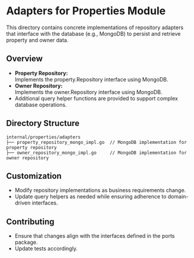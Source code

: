 # Adapters for Properties Module

This directory contains concrete implementations of repository adapters that interface with the database (e.g., MongoDB) to persist and retrieve property and owner data.

## Overview
- **Property Repository:**  
  Implements the property.Repository interface using MongoDB.  
- **Owner Repository:**  
  Implements the owner.Repository interface using MongoDB.  
- Additional query helper functions are provided to support complex database operations.

## Directory Structure

```
internal/properties/adapters
├── property_repository_mongo_impl.go  // MongoDB implementation for property repository
├── owner_repository_mongo_impl.go     // MongoDB implementation for owner repository
```

## Customization
- Modify repository implementations as business requirements change.
- Update query helpers as needed while ensuring adherence to domain-driven interfaces.

## Contributing
- Ensure that changes align with the interfaces defined in the ports package.
- Update tests accordingly.